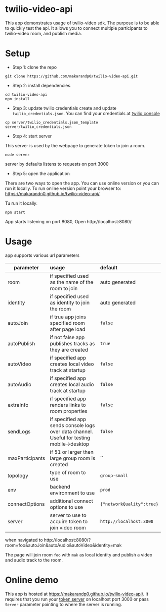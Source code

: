 # twilio-video-api

This app demonstrates usage of twilio-video sdk. The purpose is to be able to quickly test the api. It allows you to connect multiple participants to  twilio-video room, and publish media.

# Setup
- Step 1: clone the repo

```
git clone https://github.com/makarandp0/twilio-video-api.git

```

- Step 2: install dependencies.

```
cd twilio-video-api
npm install
```

- Step 3: update twilio credentials
create and update `twilio_credentials.json`. You can find your credentials at [twilio console](https://www.twilio.com/console/project/settings)

```
cp server/twilio_credentials.json_template server/twilio_credentials.json

```

- Step 4: start server

This server is used by the webpage to generate token to join a room.
```
node server
```
server by defaults listens to requests on port 3000

- Step 5: open the application

There are two ways to open the app. You can use online version or you can run it locally. To run online version point your browser to: https://makarandp0.github.io/twilio-video-api/


Tu run it locally:

```
npm start
```

App starts listening on port 8080, Open http://localhost:8080/



# Usage

app supports various url parameters

| parameter       | usage                                 | default  |
| --------------- |:--------------------------------------|:--------|
| room            | if specified used as the name of the room to join | auto generated |
| identity        | if specified used as identity to join the room  | auto generated   |
| autoJoin        | if true app joins specified room after page load  | `false`   |
| autoPublish     | if not false app publishes tracks as they are created  | `true`   |
| autoVideo       | if specified app creates local video track at startup  |  `false`  |
| autoAudio       | if specified app creates local audio track at startup  |  `false`  |
| extraInfo       | if specified app renders links to room properties      |  `false`  |
| sendLogs        | if specified app sends console logs over data channel. Useful for testing mobile->desktop | `false` |
| maxParticipants | if 51 or larger then large group room is created  |  ``  |
| topology        | type of room to use  |  `group-small`  |
| env             | backend environment to use  |  `prod`  |
| connectOptions  | additional connect options to use  | `{"networkQuality":true}`   |
| server          | server to use to acquire token to join video room |  `http://localhost:3000`  |


when navigated to
http://localhost:8080/?room=foo&autoJoin&autoAudio&autoVideo&identity=mak

The page will join room `foo` with `mak` as local identity and publish a video and audio track to the room.


# Online demo
This app is hosted at https://makarandp0.github.io/twilio-video-api/. It requires that you run your [token server](https://github.com/makarandp0/twilio-video-api/tree/main/server) on localhost port 3000 or pass `Server` parameter pointing to where the server is running.
